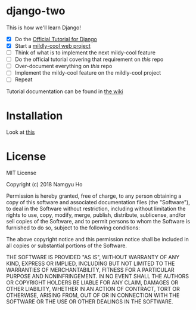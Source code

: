 # django-two

This is how we'll learn Django!

- [x] Do the [Official Tutorial for Django](https://docs.djangoproject.com/en/2.0/intro/tutorial01/)
- [x] Start a [mildly-cool web project](https://github.com/itsnamgyu/mogakco)
- [ ] Think of what is to implement the next mildy-cool feature
- [ ] Do the official tutorial covering that requirement on *this* repo
- [ ] Over-document everything on *this* repo
- [ ] Implement the mildy-cool feature on the mildly-cool project
- [ ] Repeat

Tutorial documentation can be found in [the wiki](https://github.com/itsnamgyu/django-two/wiki)

# Installation

Look at [this](#)

# License

MIT License

Copyright (c) 2018 Namgyu Ho

Permission is hereby granted, free of charge, to any person obtaining a copy
of this software and associated documentation files (the "Software"), to deal
in the Software without restriction, including without limitation the rights
to use, copy, modify, merge, publish, distribute, sublicense, and/or sell
copies of the Software, and to permit persons to whom the Software is
furnished to do so, subject to the following conditions:

The above copyright notice and this permission notice shall be included in all
copies or substantial portions of the Software.

THE SOFTWARE IS PROVIDED "AS IS", WITHOUT WARRANTY OF ANY KIND, EXPRESS OR
IMPLIED, INCLUDING BUT NOT LIMITED TO THE WARRANTIES OF MERCHANTABILITY,
FITNESS FOR A PARTICULAR PURPOSE AND NONINFRINGEMENT. IN NO EVENT SHALL THE
AUTHORS OR COPYRIGHT HOLDERS BE LIABLE FOR ANY CLAIM, DAMAGES OR OTHER
LIABILITY, WHETHER IN AN ACTION OF CONTRACT, TORT OR OTHERWISE, ARISING FROM,
OUT OF OR IN CONNECTION WITH THE SOFTWARE OR THE USE OR OTHER DEALINGS IN THE
SOFTWARE.
